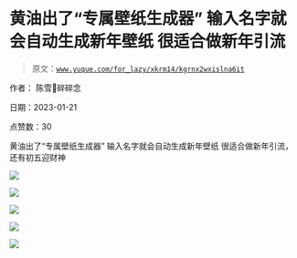 # 黄油出了“专属壁纸生成器” 输入名字就会自动生成新年壁纸 很适合做新年引流

> 原文：[`www.yuque.com/for_lazy/xkrm14/kgrnx2wxislna6it`](https://www.yuque.com/for_lazy/xkrm14/kgrnx2wxislna6it)

作者： 陈雪🦉碎碎念 

日期：2023-01-21 

点赞数：30 

黄油出了“专属壁纸生成器” 输入名字就会自动生成新年壁纸 很适合做新年引流，还有初五迎财神 

![](img/9ee521222089e5a56f741f7bcdf5f9ce.png) 

![](img/f15482c7d91bd539b6d07ddefd209282.png)  

![](img/df3903ff62ca4efbf2572d3bee9a59f5.png) 

![](img/df9382c265648366074cd4704f3ba948.png)  

![](img/f5584d8d6c071dd6fddb4b7647f7809d.png) 

